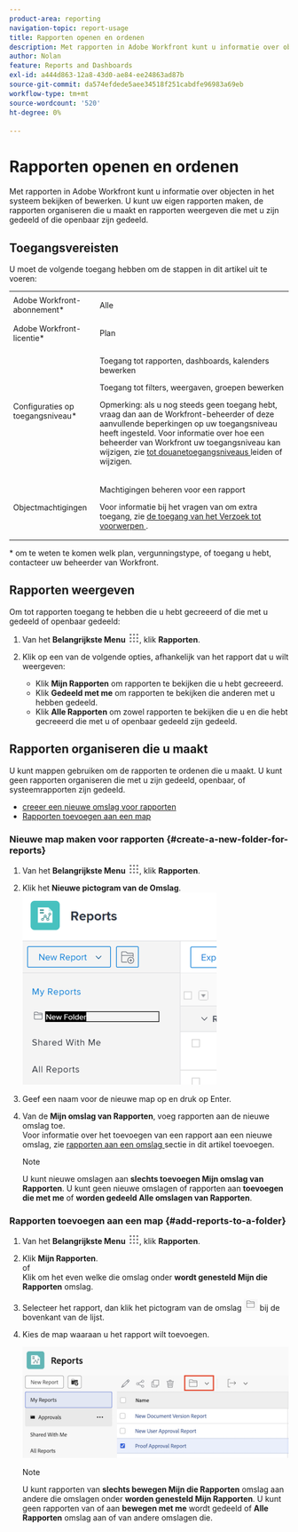 ```yaml
---
product-area: reporting
navigation-topic: report-usage
title: Rapporten openen en ordenen
description: Met rapporten in Adobe Workfront kunt u informatie over objecten in het systeem bekijken of bewerken. U kunt uw eigen rapporten maken, de rapporten organiseren die u maakt en rapporten weergeven die met u zijn gedeeld of die openbaar zijn gedeeld.
author: Nolan
feature: Reports and Dashboards
exl-id: a444d863-12a8-43d0-ae84-ee24863ad87b
source-git-commit: da574efdede5aee34518f251cabdfe96983a69eb
workflow-type: tm+mt
source-wordcount: '520'
ht-degree: 0%

---
```


# Rapporten openen en ordenen

Met rapporten in Adobe Workfront kunt u informatie over objecten in het systeem bekijken of bewerken. U kunt uw eigen rapporten maken, de rapporten organiseren die u maakt en rapporten weergeven die met u zijn gedeeld of die openbaar zijn gedeeld.

## Toegangsvereisten

U moet de volgende toegang hebben om de stappen in dit artikel uit te voeren:

<table style="table-layout:auto"> 
 <col> 
 <col> 
 <tbody> 
  <tr> 
   <td role="rowheader">Adobe Workfront-abonnement*</td> 
   <td> <p>Alle</p> </td> 
  </tr> 
  <tr> 
   <td role="rowheader">Adobe Workfront-licentie*</td> 
   <td> <p>Plan </p> </td> 
  </tr> 
  <tr> 
   <td role="rowheader">Configuraties op toegangsniveau*</td> 
   <td> <p>Toegang tot rapporten, dashboards, kalenders bewerken</p> <p>Toegang tot filters, weergaven, groepen bewerken</p> <p>Opmerking: als u nog steeds geen toegang hebt, vraag dan aan de Workfront-beheerder of deze aanvullende beperkingen op uw toegangsniveau heeft ingesteld. Voor informatie over hoe een beheerder van Workfront uw toegangsniveau kan wijzigen, zie <a href="../../../administration-and-setup/add-users/configure-and-grant-access/create-modify-access-levels.md" class="MCXref xref"> tot douanetoegangsniveaus </a> leiden of wijzigen.</p> </td> 
  </tr> 
  <tr> 
   <td role="rowheader">Objectmachtigingen</td> 
   <td> <p>Machtigingen beheren voor een rapport</p> <p>Voor informatie bij het vragen van om extra toegang, zie <a href="../../../workfront-basics/grant-and-request-access-to-objects/request-access.md" class="MCXref xref"> de toegang van het Verzoek tot voorwerpen </a>.</p> </td> 
  </tr> 
 </tbody> 
</table>

&#42; om te weten te komen welk plan, vergunningstype, of toegang u hebt, contacteer uw beheerder van Workfront.

## Rapporten weergeven

Om tot rapporten toegang te hebben die u hebt gecreeerd of die met u gedeeld of openbaar gedeeld:

1. Van het **Belangrijkste Menu** ![ Belangrijkste pictogram van het Menu ](assets/main-menu-icon.png), klik **Rapporten**.

1. Klik op een van de volgende opties, afhankelijk van het rapport dat u wilt weergeven:

   * Klik **Mijn Rapporten** om rapporten te bekijken die u hebt gecreeerd.
   * Klik **Gedeeld met me** om rapporten te bekijken die anderen met u hebben gedeeld.
   * Klik **Alle Rapporten** om zowel rapporten te bekijken die u en die hebt gecreeerd die met u of openbaar gedeeld zijn gedeeld.

## Rapporten organiseren die u maakt

U kunt mappen gebruiken om de rapporten te ordenen die u maakt. U kunt geen rapporten organiseren die met u zijn gedeeld, openbaar, of systeemrapporten zijn gedeeld.

* [ creeer een nieuwe omslag voor rapporten ](#create-a-new-folder-for-reports)
* [Rapporten toevoegen aan een map](#add-reports-to-a-folder)

### Nieuwe map maken voor rapporten {#create-a-new-folder-for-reports}

1. Van het **Belangrijkste Menu** ![ Belangrijkste pictogram van het Menu ](assets/main-menu-icon.png), klik **Rapporten**.

1. Klik het **Nieuwe pictogram van de Omslag**.\
   ![ Nieuw omslagpictogram ](assets/nwe-new-folder-350x346.png)

1. Geef een naam voor de nieuwe map op en druk op Enter.
1. Van de **Mijn omslag van Rapporten**, voeg rapporten aan de nieuwe omslag toe.\
   Voor informatie over het toevoegen van een rapport aan een nieuwe omslag, zie [ rapporten aan een omslag ](#add-reports-to-a-folder) sectie in dit artikel toevoegen.

   >[!NOTE]
   >
   >U kunt nieuwe omslagen aan **slechts toevoegen Mijn omslag van Rapporten**. U kunt geen nieuwe omslagen of rapporten aan **toevoegen die met me** of **worden gedeeld Alle omslagen van Rapporten**.

### Rapporten toevoegen aan een map {#add-reports-to-a-folder}

1. Van het **Belangrijkste Menu** ![ Belangrijkste pictogram van het Menu ](assets/main-menu-icon.png), klik **Rapporten**.

1. Klik **Mijn Rapporten**.\
   of\
   Klik om het even welke die omslag onder **wordt genesteld Mijn die Rapporten** omslag.

1. Selecteer het rapport, dan klik het pictogram van de omslag ![ Omslag ](assets/folder-icon.png) bij de bovenkant van de lijst.

1. Kies de map waaraan u het rapport wilt toevoegen.

   ![ kies een omslag om het rapport te bewegen ](assets/choose-folder.png)

   >[!NOTE]
   >
   >U kunt rapporten van **slechts bewegen Mijn die Rapporten** omslag aan andere die omslagen onder **worden genesteld Mijn Rapporten**. U kunt geen rapporten van of aan **bewegen met me** wordt gedeeld of **Alle Rapporten** omslag aan of van andere omslagen die.



